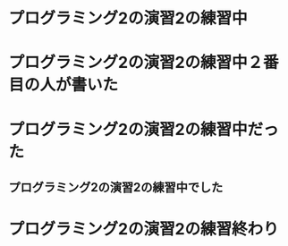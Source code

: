 # プログラミング2の演習2の練習中
# プログラミング2の演習2の練習中２番目の人が書いた
# プログラミング2の演習2の練習中だった
## プログラミング2の演習2の練習中でした
# プログラミング2の演習2の練習終わり
